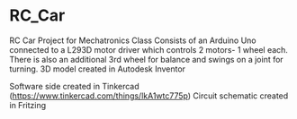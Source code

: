 # RC_Car
RC Car Project for Mechatronics Class
Consists of an Arduino Uno connected to a L293D motor driver which controls 2 motors- 1 wheel each.
There is also an additional 3rd wheel for balance and swings on a joint for turning. 
3D model created in Autodesk Inventor

Software side created in Tinkercad (https://www.tinkercad.com/things/lkA1wtc775p)
Circuit schematic created in Fritzing
